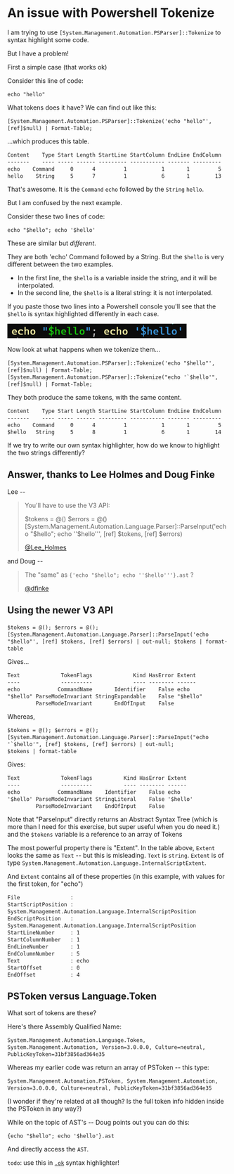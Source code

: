 ﻿# An issue with Powershell Tokenize

I am trying to use `[System.Management.Automation.PSParser]::Tokenize` to syntax highlight some code.

But I have a problem!

First a simple case (that works ok)

Consider this line of code:

	echo "hello"

What tokens does it have? We can find out like this:

	[System.Management.Automation.PSParser]::Tokenize('echo "hello"', [ref]$null) | Format-Table;

...which produces this table.

```plaintext
Content    Type Start Length StartLine StartColumn EndLine EndColumn
-------    ---- ----- ------ --------- ----------- ------- ---------
echo    Command     0      4         1           1       1         5
hello    String     5      7         1           6       1        13
```

That's awesome. It is the `Command` `echo` followed by the `String` `hello`.

But I am confused by the next example.

Consider these two lines of code:

	echo "$hello"; echo '$hello'

These are similar but *different*.

They are both 'echo' Command followed by a String. But the `$hello` is very different between the two examples.

- In the first line, the `$hello` is a variable inside the string, and it will be interpolated.
- In the second line, the `$hello` is a literal string: it is not interpolated.

If you paste those two lines into a Powershell console you'll see that the `$hello` is syntax highlighted differently in each case.

![echo hello echo hello](echo_hello_echo_hello.png)

Now look at what happens when we tokenize them...

	[System.Management.Automation.PSParser]::Tokenize('echo "$hello"', [ref]$null) | Format-Table;
	[System.Management.Automation.PSParser]::Tokenize("echo '`$hello'", [ref]$null) | Format-Table;

They both produce the same tokens, with the same content.

```plaintext
Content    Type Start Length StartLine StartColumn EndLine EndColumn
-------    ---- ----- ------ --------- ----------- ------- ---------
echo    Command     0      4         1           1       1         5
$hello   String     5      8         1           6       1        14
```

If we try to write our own syntax highlighter, how do we know to highlight the two strings differently?

## Answer, thanks to Lee Holmes and Doug Finke

Lee --

> You'll have to use the V3 API:
>
> $tokens = @()
> $errors = @()
> [System.Management.Automation.Language.Parser]::ParseInput('echo "$hello"; echo ''$hello''', [ref] $tokens, [ref] $errors)
>
> [@Lee_Holmes](https://twitter.com/Lee_Holmes/status/1303685263806181380?s=20)

and Doug --

> The "same" as `{'echo "$hello"; echo ''$hello'''}.ast` ?
>
> [@dfinke](https://twitter.com/dfinke/status/1303687569968857091?s=20)

## Using the newer V3 API

	$tokens = @(); $errors = @();
	[System.Management.Automation.Language.Parser]::ParseInput('echo "$hello"', [ref] $tokens, [ref] $errors) | out-null; $tokens | format-table

Gives...

```plaintext
Text             TokenFlags             Kind HasError Extent
----             ----------             ---- -------- ------
echo            CommandName       Identifier    False echo
"$hello" ParseModeInvariant StringExpandable    False "$hello"
         ParseModeInvariant       EndOfInput    False
```

Whereas,

	$tokens = @(); $errors = @();
	[System.Management.Automation.Language.Parser]::ParseInput("echo '`$hello'", [ref] $tokens, [ref] $errors) | out-null;
	$tokens | format-table

Gives:

```plaintext
Text             TokenFlags          Kind HasError Extent
----             ----------          ---- -------- ------
echo            CommandName    Identifier    False echo
'$hello' ParseModeInvariant StringLiteral    False '$hello'
         ParseModeInvariant    EndOfInput    False
```

Note that "ParseInput" directly returns an Abstract Syntax Tree (which is more than I need for this exercise, but super useful when you do need it.) and the `$tokens` variable is a reference to an array of Tokens

The most powerful property there is "Extent". In the table above, `Extent` looks the same as `Text` -- but this is misleading. `Text` is `string`. `Extent` is of type `System.Management.Automation.Language.InternalScriptExtent`.

And `Extent` contains all of these properties (in this example, with values for the first token, for "echo")

	File                :
	StartScriptPosition : System.Management.Automation.Language.InternalScriptPosition
	EndScriptPosition   : System.Management.Automation.Language.InternalScriptPosition
	StartLineNumber     : 1
	StartColumnNumber   : 1
	EndLineNumber       : 1
	EndColumnNumber     : 5
	Text                : echo
	StartOffset         : 0
	EndOffset           : 4

## PSToken versus Language.Token

What sort of tokens are these?

Here's there Assembly Qualified Name:

	System.Management.Automation.Language.Token, System.Management.Automation, Version=3.0.0.0, Culture=neutral, PublicKeyToken=31bf3856ad364e35

Whereas my earlier code was return an array of PSToken -- this type:

	System.Management.Automation.PSToken, System.Management.Automation, Version=3.0.0.0, Culture=neutral, PublicKeyToken=31bf3856ad364e35

(I wonder if they're related at all though? Is the full token info hidden inside the PSToken in any way?)

While on the topic of AST's -- Doug points out you can do this:

	{echo "$hello"; echo '$hello'}.ast

And directly access the `AST`.

`todo`: use this in [`.ok`](https://github.com/secretGeek/ok-ps) syntax highlighter!

<!-- markdownlint-disable-file MD046 -->